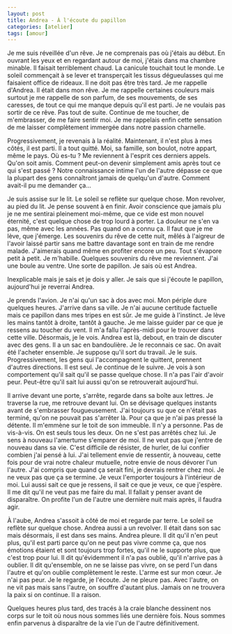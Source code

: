 ```yaml
---
layout: post
title: Andrea - À l'écoute du papillon
categories: [atelier]
tags: [amour]
---
```


Je me suis réveillée d'un rêve. Je ne comprenais pas où j'étais au début. En ouvrant les yeux et en regardant autour de moi, j'étais dans ma chambre minable. Il faisait terriblement chaud. La canicule touchait tout le monde. Le soleil commençait à se lever et transperçait les tissus dégueulasses qui me faisaient office de rideaux. Il ne doit pas être très tard. Je me rappelle d'Andrea. Il était dans mon rêve. Je me rappelle certaines couleurs mais surtout je me rappelle de son parfum, de ses mouvements, de ses caresses, de tout ce qui me manque depuis qu'il est parti. Je ne voulais pas sortir de ce rêve. Pas tout de suite. Continue de me toucher, de m'embrasser, de me faire sentir moi. Je me rappelais enfin cette sensation de me laisser complètement immergée dans notre passion charnelle.

Progressivement, je revenais à la réalité. Maintenant, il n'est plus à mes côtés, il est parti. Il a tout quitté. Moi, sa famille, son boulot, notre appart, même le pays. Où es-tu ? Me reviennent à l'esprit ces derniers appels. Qu'on soit amis. Comment peut-on devenir simplement amis après tout ce qui s'est passé ? Notre connaissance intime l'un de l'autre dépasse ce que la plupart des gens connaîtront jamais de quelqu'un d'autre. Comment avait-il pu me demander ça...

Je suis assise sur le lit. Le soleil se reflète sur quelque chose. Mon revolver, au pied du lit. Je pense souvent à en finir. Avoir conscience que jamais plu je ne me sentirai pleinement moi-même, que ce vide est mon nouvel éternité, c'est quelque chose de trop lourd à porter. La douleur ne s'en va pas, même avec les années. Pas quand on a connu ça.
Il faut que je me lève, que j'émerge. Les souvenirs du rêve de cette nuit, mêlés à l'aigreur de l'avoir laissé partir sans me battre davantage sont en train de me rendre malade. J'aimerais quand même en profiter encore un peu. Tout s'évapore petit à petit. Je m'habille. Quelques souvenirs du rêve me reviennent. J'ai une boule au ventre. Une sorte de papillon. Je sais où est Andrea.

Inexplicable mais je sais et je dois y aller. Je sais que si j'écoute le papillon, aujourd'hui je reverrai Andrea.

Je prends l'avion. Je n'ai qu'un sac à dos avec moi. Mon périple dure quelques heures. J'arrive dans sa ville. Je n'ai aucune certitude factuelle mais ce papillon dans mes tripes en est sûr. Je me guide à l'instinct. Je lève les mains tantôt à droite, tantôt à gauche. Je me laisse guider par ce que je ressens au toucher du vent. Il m'a fallu l'après-midi pour le trouver dans cette ville. Désormais, je le vois. Andrea est là, debout, en train de discuter avec des gens. Il a un sac en bandoulière. Je le reconnais ce sac. On avait été l'acheter ensemble. Je suppose qu'il sort du travail. Je le suis. Progressivement, les gens qui l'accompagnent le quittent, prennent d'autres directions. Il est seul. Je continue de le suivre. Je vois à son comportement qu'il sait qu'il se passe quelque chose. Il n'a pas l'air d'avoir peur. Peut-être qu'il sait lui aussi qu'on se retrouverait aujourd'hui.

Il arrive devant une porte, s'arrête, regarde dans sa boîte aux lettres. Je traverse la rue, me retrouve devant lui. On se dévisage quelques instants avant de s'embrasser fougueusement. J'ai toujours su que ce n'était pas terminé, qu'on ne pouvait pas s'arrêter là. Pour ça que je n'ai pas pressé la détente. Il m'emmène sur le toit de son immeuble. Il n'y a personne. Pas de vis-à-vis. On est seuls tous les deux. On ne s'est pas arrêtés chez lui. Je sens à nouveau l'amertume s'emparer de moi. Il ne veut pas que j'entre de nouveau dans sa vie. C'est difficile de résister, de hurler, de lui confier combien j'ai pensé à lui. J'ai tellement envie de ressentir, à nouveau, cette fois pour de vrai notre chaleur mutuelle, notre envie de nous dévorer l'un l'autre. J'ai compris que quand ça serait fini, je devrais rentrer chez moi. Je ne veux pas que ça se termine. Je veux l'emporter toujours à l'intérieur de moi. Lui aussi sait ce que je ressens, il sait ce que je veux, ce que j'espère. Il me dit qu'il ne veut pas me faire du mal. Il fallait y penser avant de disparaître. On profite l'un de l'autre une dernière nuit mais après, il faudra agir.

À l'aube, Andrea s'assoit à côté de moi et regarde par terre. Le soleil se reflète sur quelque chose. Andrea aussi a un revolver. Il était dans son sac mais désormais, il est dans ses mains. Andrea pleure. Il dit qu'il n'en peut plus, qu'il est parti parce qu'on ne peut pas vivre comme ça, que nos émotions étaient et sont toujours trop fortes, qu'il ne le supporte plus, que c'est trop pour lui. Il dit qu'évidemment il n'a pas oublié, qu'il n'arrive pas à oublier. Il dit qu'ensemble, on ne se laisse pas vivre, on se perd l'un dans l'autre et qu'on oublie complètement le reste. L'arme est sur mon cœur. Je n'ai pas peur. Je le regarde, je l'écoute. Je ne pleure pas. Avec l'autre, on ne vit pas mais sans l'autre, on souffre d'autant plus. Jamais on ne trouvera la paix si on continue. Il a raison.

Quelques heures plus tard, des tracés à la craie blanche dessinent nos corps sur le toit où nous nous sommes liés une dernière fois. Nous sommes enfin parvenus à disparaître de la vie l'un de l'autre définitivement.
